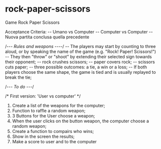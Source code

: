 # rock-paper-scissors
Game Rock Paper Scissors


Acceptance Criteria:
-- Umano vs Computer
-- Computer vs Computer
-- Nuova partita conclusa quella precedente


/*--- Rules and weapons ----*/
-- The players may start by counting to three aloud, or by speaking the name of the game (e.g. "Rock! Paper! Scissors!")
-- They then "throw" or "shoot" by extending their selected sign towards their opponent;
-- rock crushes scissors;
-- paper covers rock;
-- scissors cuts paper;
-- three possible outcomes: a tie, a win or a loss;
-- If both players choose the same shape, the game is tied and is usually replayed to break the tie;


/*--- To do ---*/

/* First version: 'User vs computer' */
1. Create a list of the weapons for the computer;
2. Function to raffle a random weapon;
3. 3 Buttons for the User choose a weapon;
4. When the user clicks on the button weapon, the computer choose a random weapon;
5. Create a function to compairs who wins;
6. Show in the screen the results;
7. Make a score to user and to the computer